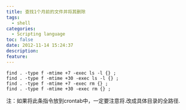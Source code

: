 ```yaml
---
title: 查找1个月前的文件并将其删除
tags:
  - shell
categories:
  - Scripting language
toc: false
date: 2012-11-14 15:24:37
description:
feature:
---
```


``` shell
find . -type f -mtime +7 -exec ls -l {} ;
find . -type f -mtime +30 -exec ls -l {} ;
find . -type f -mtime +7 -exec rm {} ;
find . -type f -mtime +30 -exec rm {} ;
```

注：如果将此条指令放到crontab中，一定要注意将.改成具体目录的全路径.

